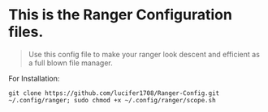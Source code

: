# This is the Ranger Configuration files.

> Use this config file to make your ranger look descent and efficient as a full blown file manager.
 
For Installation:

    git clone https://github.com/lucifer1708/Ranger-Config.git ~/.config/ranger; sudo chmod +x ~/.config/ranger/scope.sh


